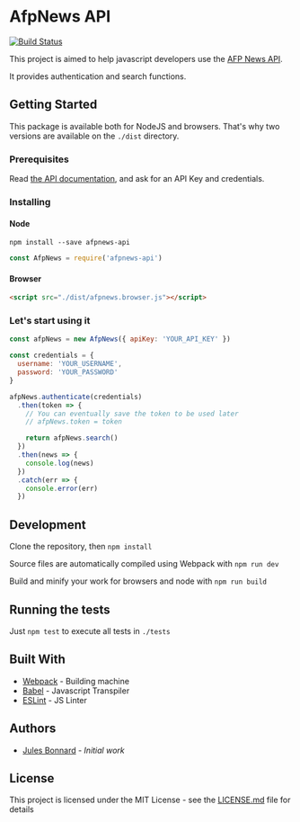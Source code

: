 # AfpNews API

[![Build Status](https://travis-ci.org/julesbonnard/afpnews-api.svg?branch=master)](https://travis-ci.org/julesbonnard/afpnews-api)

This project is aimed to help javascript developers use the [AFP News API](https://api.afpforum.com/).

It provides authentication and search functions.

## Getting Started

This package is available both for NodeJS and browsers. That's why two versions are available on the `./dist` directory.

### Prerequisites

Read [the API documentation](https://api.afpforum.com/), and ask for an API Key and credentials.

### Installing

#### Node

`npm install --save afpnews-api`

```js
const AfpNews = require('afpnews-api')
```

#### Browser

```html
<script src="./dist/afpnews.browser.js"></script>
```

### Let's start using it

```js
const afpNews = new AfpNews({ apiKey: 'YOUR_API_KEY' })

const credentials = {
  username: 'YOUR_USERNAME',
  password: 'YOUR_PASSWORD'
}

afpNews.authenticate(credentials)
  .then(token => {
    // You can eventually save the token to be used later
    // afpNews.token = token

    return afpNews.search()
  })
  .then(news => {
    console.log(news)
  })
  .catch(err => {
    console.error(err)
  })
```

## Development

Clone the repository, then `npm install`

Source files are automatically compiled using Webpack with `npm run dev`

Build and minify your work for browsers and node with `npm run build`

## Running the tests

Just `npm test` to execute all tests in `./tests`

## Built With

* [Webpack](https://webpack.js.org/) - Building machine
* [Babel](https://babeljs.io/) - Javascript Transpiler
* [ESLint](https://eslint.org/) - JS Linter

## Authors

* [Jules Bonnard](https://github.com/julesbonnard) - *Initial work*

## License

This project is licensed under the MIT License - see the [LICENSE.md](LICENSE.md) file for details
